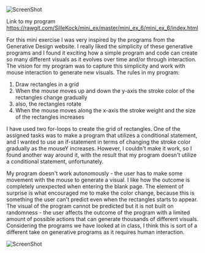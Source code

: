 ![ScreenShot](https://github.com/SilleKock/mini_ex/blob/master/mini_ex_6/Sk%C3%A6rmbillede%202018-03-19%20kl.%2020.57.12.png)

Link to my program https://rawgit.com/SilleKock/mini_ex/master/mini_ex_6/mini_ex_6/index.html

For this mini exercise I was very inspired by the programs from the Generative Design website. I really liked the simplicity of these generative programs and I found it exciting how a simple program and code can create so many different visuals as it evolves over time and/or through interaction. The vision for my program was to capture this simplicity and work with mouse interaction to generate new visuals. 
The rules in my program:
1. Draw rectangles in a grid
2. When the mouse moves up and down the y-axis the stroke color of
the rectangles change gradually
3. also, the rectangles rotate
3. When the mouse moves along the x-axis the stroke weight and the
size of the rectangles increases

I have used two for-loops to create the grid of rectangles. One of the assigned tasks was to make a program that utilizes a conditional statement, and I wanted to use an if-statement in terms of changing the stroke color gradually as the mouseY increases. However, I couldn't make it work, so I found another way around it, with the result that my program doesn't utilize a conditional statement, unfortunately. 

My program doesn't work autonomously - the user has to make some movement with the mouse to generate a visual. I like how the outcome is completely unexpected when entering the blank page. The element of surprise is what encouraged me to make the color change, because this is something the user can't predict even when the rectangles starts to appear. The visual of the program cannot be predicted but it is not built on randomness - the user affects the outcome of the program with a limited amount of possible actions that can generate thousands of different visuals. Considering the programs we have looked at in class, I think this is sort of a different take on generative programs as it requires human interaction. 

![ScreenShot](https://github.com/SilleKock/mini_ex/blob/master/mini_ex_6/Sk%C3%A6rmbillede%202018-03-19%20kl.%2020.57.57.png)
